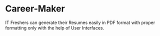 # Career-Maker
IT Freshers can generate their Resumes easily in PDF format with proper formatting only with the help of User Interfaces.
